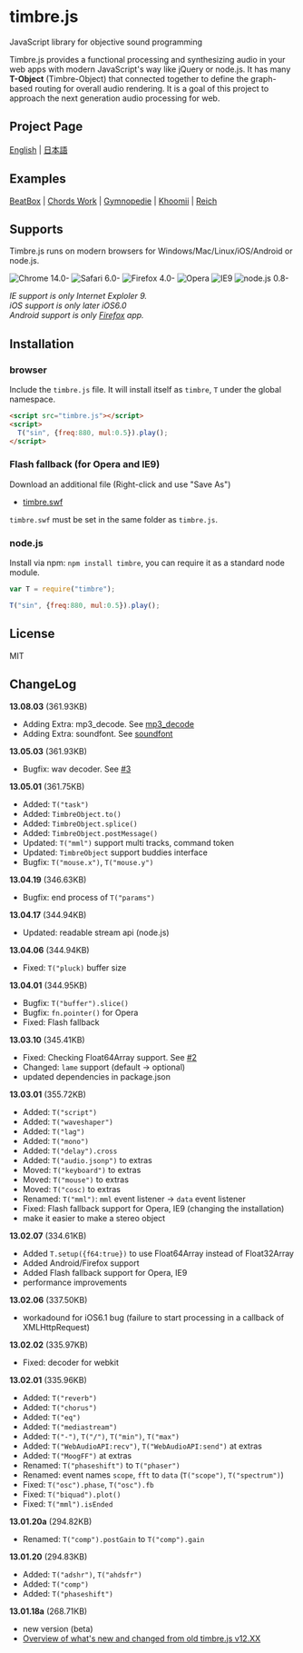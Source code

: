 timbre.js
=========
JavaScript library for objective sound programming

Timbre.js provides a functional processing and synthesizing audio in your web apps with modern JavaScript's way like jQuery or node.js. It has many **T-Object** (Timbre-Object) that connected together to define the graph-based routing for overall audio rendering. It is a goal of this project to approach the next generation audio processing for web. 

## Project Page ##
[English](http://mohayonao.github.com/timbre.js/) | [日本語](http://mohayonao.github.com/timbre.js/ja/)

## Examples ##
[BeatBox](http://mohayonao.github.com/timbre.js/beatbox.html) | [Chords Work](http://mohayonao.github.com/timbre.js/chord.html) | [Gymnopedie](http://mohayonao.github.com/timbre.js/satie.html) | [Khoomii](http://mohayonao.github.com/timbre.js/koomii.html) | [Reich](http://mohayonao.github.com/timbre.js/reich.html)

## Supports ##
Timbre.js runs on modern browsers for Windows/Mac/Linux/iOS/Android or node.js.

![Chrome 14.0-](http://mohayonao.github.com/timbre.js/misc/img/chrome.png)
![Safari 6.0-](http://mohayonao.github.com/timbre.js/misc/img/safari.png)
![Firefox 4.0-](http://mohayonao.github.com/timbre.js/misc/img/firefox.png)
![Opera](http://mohayonao.github.com/timbre.js/misc/img/opera.png)
![IE9](http://mohayonao.github.com/timbre.js/misc/img/ie.png)
![node.js 0.8-](http://mohayonao.github.com/timbre.js/misc/img/nodejs.png)

*IE support is only Internet Exploler 9.*  
*iOS support is only later iOS6.0*  
*Android support is only [Firefox](https://play.google.com/store/apps/details?id=org.mozilla.firefox) app.*

## Installation ##
### browser
Include the `timbre.js` file. It will install itself as `timbre`, `T` under the global namespace.

```html
<script src="timbre.js"></script>
<script>
  T("sin", {freq:880, mul:0.5}).play();
</script>
```

### Flash fallback (for Opera and IE9)
Download an additional file (Right-click and use "Save As")

- [timbre.swf](/timbre.js/timbre.swf)

`timbre.swf` must be set in the same folder as `timbre.js`.

### node.js
Install via npm: `npm install timbre`, you can require it as a standard node module.

```js
var T = require("timbre");

T("sin", {freq:880, mul:0.5}).play();
```

## License ##

MIT

## ChangeLog ##
**13.08.03** (361.93KB)
* Adding Extra: mp3_decode. See [mp3_decode](http://mohayonao.github.io/timbre.js/mp3_decode.html)
* Adding Extra: soundfont. See [soundfont](http://mohayonao.github.io/timbre.js/soundfont.html)

**13.05.03** (361.93KB)
* Bugfix: wav decoder. See [#3](https://github.com/mohayonao/timbre.js/issues/3)

**13.05.01** (361.75KB)
* Added: `T("task")`
* Added: `TimbreObject.to()`
* Added: `TimbreObject.splice()`
* Added: `TimbreObject.postMessage()`
* Updated: `T("mml")` support multi tracks, command token
* Updated: `TimbreObject` support buddies interface
* Bugfix: `T("mouse.x")`, `T("mouse.y")`

**13.04.19** (346.63KB)
* Bugfix: end process of `T("params")`

**13.04.17** (344.94KB)
* Updated: readable stream api (node.js)

**13.04.06** (344.94KB)
* Fixed: `T("pluck)` buffer size

**13.04.01** (344.95KB)
* Bugfix: `T("buffer").slice()`
* Bugfix: `fn.pointer()` for Opera
* Fixed: Flash fallback

**13.03.10** (345.41KB)
* Fixed: Checking Float64Array support. See [#2](https://github.com/mohayonao/timbre.js/pull/2)
* Changed: `lame` support (default -> optional)
* updated dependencies in package.json

**13.03.01** (355.72KB)
* Added: `T("script")`
* Added: `T("waveshaper")`
* Added: `T("lag")`
* Added: `T("mono")`
* Added: `T("delay").cross`
* Added: `T("audio.jsonp")` to extras
* Moved: `T("keyboard")` to extras
* Moved: `T("mouse")` to extras
* Moved: `T("cosc)` to extras
* Renamed: `T("mml")`: `mml` event listener -> `data` event listener
* Fixed: Flash fallback support for Opera, IE9 (changing the installation)
* make it easier to make a stereo object

**13.02.07** (334.61KB)
* Added `T.setup({f64:true})` to use Float64Array instead of Float32Array
* Added Android/Firefox support
* Added Flash fallback support for Opera, IE9
* performance improvements

**13.02.06** (337.50KB)
* workadound for iOS6.1 bug (failure to start processing in a callback of XMLHttpRequest)

**13.02.02** (335.97KB)
* Fixed: decoder for webkit

**13.02.01** (335.96KB)
* Added: `T("reverb")`
* Added: `T("chorus")`
* Added: `T("eq")`
* Added: `T("mediastream")`
* Added: `T("-")`, `T("/")`, `T("min")`, `T("max")`
* Added: `T("WebAudioAPI:recv")`, `T("WebAudioAPI:send")` at extras
* Added: `T("MoogFF")` at extras
* Renamed: `T("phaseshift")` to `T("phaser")`
* Renamed: event names `scope`, `fft` to `data` (`T("scope")`, `T("spectrum")`)
* Fixed: `T("osc").phase`, `T("osc").fb`
* Fixed: `T("biquad").plot()`
* Fixed: `T("mml").isEnded`

**13.01.20a** (294.82KB)
* Renamed: `T("comp").postGain` to `T("comp").gain`

**13.01.20** (294.83KB)
* Added: `T("adshr")`, `T("ahdsfr")`
* Added: `T("comp")`
* Added: `T("phaseshift")`

**13.01.18a** (268.71KB)
* new version (beta)
* [Overview of what's new and changed from old timbre.js v12.XX](https://github.com/mohayonao/timbre.js/wiki/Overview-of-what's-new-and-changed-from-old-timbre.js-v12.XX)
